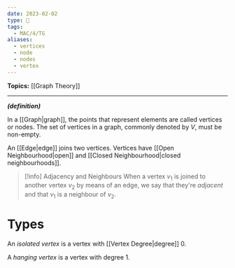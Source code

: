 ```yaml
---
date: 2023-02-02
type: 🧠
tags:
  - MAC/4/TG
aliases:
  - vertices
  - node
  - nodes
  - vertex
---
```


**Topics:** [[Graph Theory]]

---

_**(definition)**_

In a [[Graph|graph]], the points that represent elements are called vertices or nodes. The set of vertices in a graph, commonly denoted by $V$, must be non-empty.

An [[Edge|edge]] joins two vertices. Vertices have [[Open Neighbourhood|open]] and [[Closed Neighbourhood|closed neighbourhoods]].

> [!info] Adjacency and Neighbours
> When a vertex $v_1$ is joined to another vertex $v_2$ by means of an edge, we say that they're _adjacent_ and that $v_1$ is a neighbour of $v_2$.

# Types

An _isolated vertex_ is a vertex with [[Vertex Degree|degree]] 0.

A _hanging vertex_ is a vertex with degree 1.
